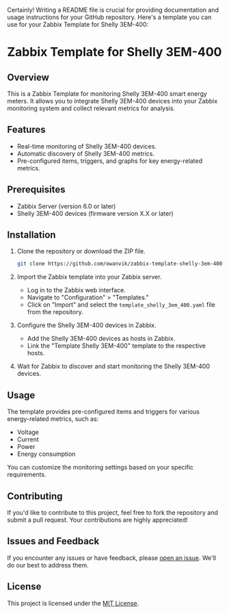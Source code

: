 Certainly! Writing a README file is crucial for providing documentation and usage instructions for your GitHub repository. Here's a template you can use for your Zabbix Template for Shelly 3EM-400:


# Zabbix Template for Shelly 3EM-400

## Overview

This is a Zabbix Template for monitoring Shelly 3EM-400 smart energy meters. It allows you to integrate Shelly 3EM-400 devices into your Zabbix monitoring system and collect relevant metrics for analysis.

## Features

- Real-time monitoring of Shelly 3EM-400 devices.
- Automatic discovery of Shelly 3EM-400 metrics.
- Pre-configured items, triggers, and graphs for key energy-related metrics.

## Prerequisites

- Zabbix Server (version 6.0 or later)
- Shelly 3EM-400 devices (firmware version X.X or later)

## Installation

1. Clone the repository or download the ZIP file.

   ```bash
   git clone https://github.com/owanvik/zabbix-template-shelly-3em-400.git

2. Import the Zabbix template into your Zabbix server.

   - Log in to the Zabbix web interface.
   - Navigate to "Configuration" > "Templates."
   - Click on "Import" and select the `template_shelly_3em_400.yaml` file from the repository.

3. Configure the Shelly 3EM-400 devices in Zabbix.

   - Add the Shelly 3EM-400 devices as hosts in Zabbix.
   - Link the "Template Shelly 3EM-400" template to the respective hosts.

4. Wait for Zabbix to discover and start monitoring the Shelly 3EM-400 devices.

## Usage

The template provides pre-configured items and triggers for various energy-related metrics, such as:

- Voltage
- Current
- Power
- Energy consumption

You can customize the monitoring settings based on your specific requirements.

## Contributing

If you'd like to contribute to this project, feel free to fork the repository and submit a pull request. Your contributions are highly appreciated!

## Issues and Feedback

If you encounter any issues or have feedback, please [open an issue](https://github.com/owanvik/zabbix-template-shelly-3em-400/issues). We'll do our best to address them.

## License

This project is licensed under the [MIT License](LICENSE).
